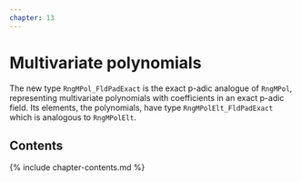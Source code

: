 ```yaml
---
chapter: 13
---
```


# Multivariate polynomials

The new type `RngMPol_FldPadExact` is the exact p-adic analogue of `RngMPol`, representing multivariate polynomials with coefficients in an exact p-adic field. Its elements, the polynomials, have type `RngMPolElt_FldPadExact` which is analogous to `RngMPolElt`.

## Contents

{% include chapter-contents.md %}